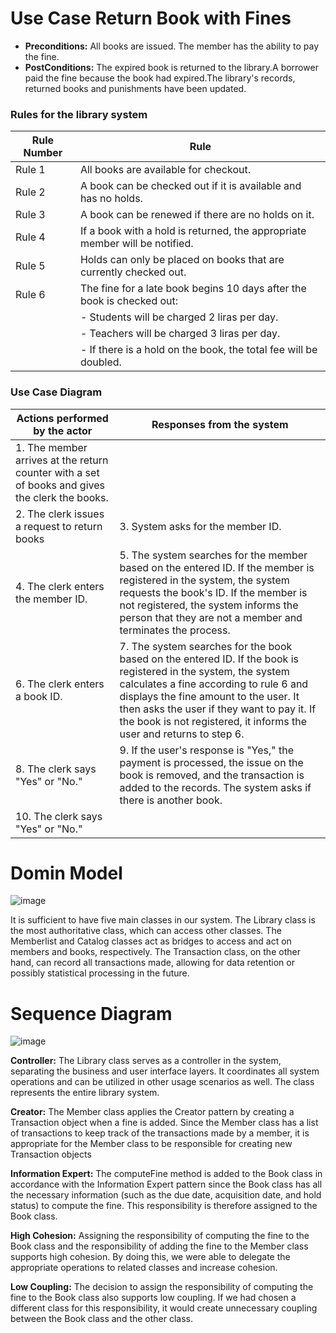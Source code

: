
# Use Case Return Book with Fines

- **Preconditions:** All books are issued. The member has the ability to pay the fine.
- **PostConditions:** The expired book is returned to the library.A borrower paid the fine because the book had expired.The library's records, returned books and punishments have been updated.

### Rules for the library system

| Rule Number | Rule |
|--------|------------------------------------------------------------------------------|
| Rule 1 | All books are available for checkout.|
| Rule 2 | A book can be checked out if it is available and has no holds.               |
| Rule 3 | A book can be renewed if there are no holds on it.                           |
| Rule 4 | If a book with a hold is returned, the appropriate member will be notified.  |
| Rule 5 | Holds can only be placed on books that are currently checked out.            |
| Rule 6 | The fine for a late book begins 10 days after the book is checked out:       |
|        | - Students will be charged 2 liras per day.                                  |
|        | - Teachers will be charged 3 liras per day.                                  |
|        | - If there is a hold on the book, the total fee will be doubled.              |

### Use Case Diagram

| Actions performed by the actor | Responses from the system                                                                                   |
|-------------------------------|-----------------------------------------------------------------------------------------------------------|
| 1. The member arrives at the return counter with a set of books and gives the clerk the books. |                                               |
| 2. The clerk issues a request to return books |  3. System asks for the member ID.                                                                           |
| 4. The clerk enters the member ID. | 5. The system searches for the member based on the entered ID. If the member is registered in the system, the system requests the book's ID. If the member is not registered, the system informs the person that they are not a member and terminates the process. |
| 6. The clerk enters a book ID. | 7. The system searches for the book based on the entered ID. If the book is registered in the system, the system calculates a fine according to rule 6 and displays the fine amount to the user. It then asks the user if they want to pay it. If the book is not registered, it informs the user and returns to step 6. |
| 8. The clerk says "Yes" or "No." | 9. If the user's response is "Yes," the payment is processed, the issue on the book is removed, and the transaction is added to the records. The system asks if there is another book. |
| 10. The clerk says "Yes" or "No." |                                                                                                           |

# Domin Model

![image](https://user-images.githubusercontent.com/65676107/220179111-54a32076-fd54-46e1-bd03-b8e095750e43.png)


It is sufficient to have five main classes in our system. The Library class is the most authoritative class, which can access other classes. The Memberlist and Catalog classes act as bridges to access and act on members and books, respectively. The Transaction class, on the other hand, can record all transactions made, allowing for data retention or possibly statistical processing in the future.

# Sequence Diagram

![image](https://user-images.githubusercontent.com/65676107/220179158-50124bfd-37a8-46e7-aed9-3f971f16b7ed.png)

**Controller:** The Library class serves as a controller in the system, separating the business and user interface layers. It coordinates all system operations and can be utilized in other usage scenarios as well. The class represents the entire library system.

**Creator:** The Member class applies the Creator pattern by creating a Transaction object when a fine is added. Since the Member class has a list of transactions to keep track of the transactions made by a member, it is appropriate for the Member class to be responsible for creating new Transaction objects

**Information Expert:**  The computeFine method is added to the Book class in accordance with the Information Expert pattern since the Book class has all the necessary information (such as the due date, acquisition date, and hold status) to compute the fine. This responsibility is therefore assigned to the Book class.

**High Cohesion:** Assigning the responsibility of computing the fine to the Book class and the responsibility of adding the fine to the Member class supports high cohesion. By doing this, we were able to delegate the appropriate operations to related classes and increase cohesion.

**Low Coupling:** The decision to assign the responsibility of computing the fine to the Book class also supports low coupling. If we had chosen a different class for this responsibility, it would create unnecessary coupling between the Book class and the other class.

